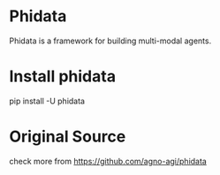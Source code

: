 # Phidata
Phidata is a framework for building multi-modal agents.

# Install phidata
pip install -U phidata

# Original Source
check more from https://github.com/agno-agi/phidata
